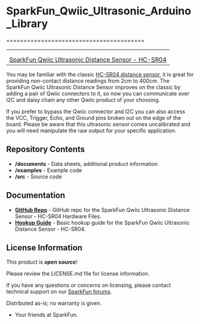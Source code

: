 # SparkFun_Qwiic_Ultrasonic_Arduino_Library
========================================

<table class="table table-hover table-striped table-bordered">
    <tr>
        <th class="text-center"> 
        </th>
    </tr>
    <tr align="center">
        <td><a href="https://www.sparkfun.com/products/17777"><img src="https://cdn.sparkfun.com//assets/parts/1/6/9/1/6/17777-SparkFun_Qwiic_Ultrasonic_Distance_Sensor_-_HC-SR04-01.jpg" alt=""></a></td>
    </tr>
    <tr align="center">
        <td><a href="https://www.sparkfun.com/products/17777">SparkFun Qwiic Ultrasonic Distance Sensor - HC-SR04</a></td>
    </tr>
</table>

You may be familiar with the classic [HC-SR04 distance sensor](https://www.sparkfun.com/products/15569), it is great for providing non-contact distance readings from 2cm to 400cm. The SparkFun Qwiic Ultrasonic Distance Sensor improves on the classic by adding a pair of Qwiic connectors to it, so now you can communicate over I2C and daisy chain any other Qwiic product of your choosing.

If you prefer to bypass the Qwiic connector and I2C you can also access the VCC, Trigger, Echo, and Ground pins broken out on the edge of the board. Please be aware that this ultrasonic sensor comes uncalibrated and you will need manipulate the raw output for your specific application.

Repository Contents
-------------------

* **/documents** - Data sheets, additional product information
* **/examples** - Example code 
* **/src** - Source code

Documentation
--------------
* **[GitHub Repo](https://github.com/sparkfun/Zio-Qwiic-Ultrasonic-Distance-Sensor)** - GitHub repo for the SparkFun Qwiic Ultrasonic Distance Sensor - HC-SR04 Hardware Files. 
* **[Hookup Guide](https://learn.sparkfun.com/tutorials/qwiic-ultrasonic-distance-sensor-hc-sr04-hookup-guide)** - Basic hookup guide for the SparkFun Qwiic Ultrasonic Distance Sensor - HC-SR04. 

License Information
-------------------

This product is _**open source**_! 

Please review the LICENSE.md file for license information. 

If you have any questions or concerns on licensing, please contact technical support on our [SparkFun forums](https://forum.sparkfun.com/viewforum.php?f=152).

Distributed as-is; no warranty is given.

- Your friends at SparkFun.

_<COLLABORATION CREDIT>_
